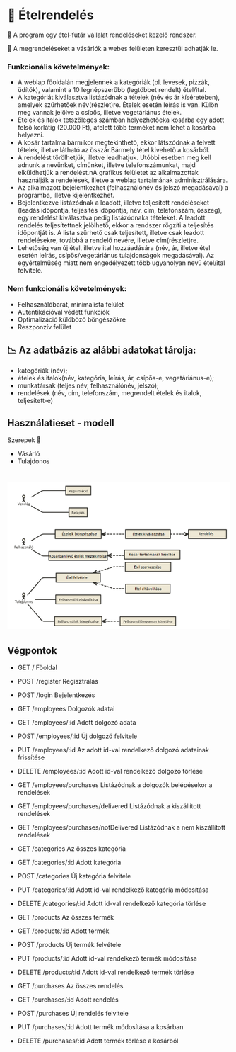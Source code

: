  # :spaghetti: Ételrendelés

:car: A program egy étel-futár vállalat rendeléseket kezelő rendszer.

:incoming_envelope: A megrendeléseket a vásárlók a webes felületen keresztül adhatják le. 
### Funkcionális követelmények:
- A weblap főoldalán megjelennek a kategóriák (pl. levesek, pizzák, üdítők), valamint a 10 legnépszerűbb (legtöbbet rendelt) étel/ital.
- A kategóriát kiválasztva listázódnak a tételek (név és ár kíséretében), amelyek szűrhetőek név(részlet)re. Ételek esetén leírás is van. Külön meg vannak jelölve a csípős, illetve vegetáriánus ételek.
- Ételek és italok tetszőleges számban helyezhetőeka kosárba egy adott felső korlátig  (20.000 Ft), afelett több terméket nem lehet a kosárba helyezni. 
- A kosár tartalma bármikor megtekinthető, ekkor látszódnak a felvett tételek, illetve látható az összár.Bármely tétel kivehető a kosárból.
- A rendelést törölhetjük, illetve leadhatjuk. Utóbbi esetben meg kell adnunk a nevünket, címünket, illetve telefonszámunkat, majd elküldhetjük a rendelést.nA grafikus felületet az alkalmazottak használják a rendelések, illetve a weblap tartalmának adminisztrálására.
- Az alkalmazott bejelentkezhet (felhasználónév és jelszó megadásával) a programba, illetve kijelentkezhet.
- Bejelentkezve listázódnak a leadott, illetve teljesített rendeléseket (leadás időpontja,  teljesítés  időpontja,  név,  cím,  telefonszám,  összeg),  egy rendelést kiválasztva pedig listázódnaka tételeket. A leadott rendelés teljesítettnek jelölhető, ekkor a rendszer rögzíti a teljesítés időpontját is. A lista szűrhető csak teljesített, illetve csak leadott rendelésekre, továbbá a rendelő nevére, illetve cím(részlet)re.
- Lehetőség van új étel, illetve ital hozzáadására (név, ár, illetve étel esetén leírás, csípős/vegetáriánus tulajdonságok megadásával). Az egyértelműség miatt nem engedélyezett több ugyanolyan nevű étel/ital felvitele.
### Nem funkcionális követelmények:
- Felhasználóbarát, minimalista felület
- Autentikációval védett funkciók
- Optimalizáció külöböző böngészőkre
- Reszponzív felület

## :chart_with_downwards_trend: Az adatbázis az alábbi adatokat tárolja:
- kategóriák (név);
- ételek és italok(név, kategória, leírás, ár, csípős-e,  vegetáriánus-e);
- munkatársak (teljes név, felhasználónév, jelszó);
- rendelések (név, cím, telefonszám, megrendelt ételek és italok, teljesített-e)

## Használatieset - modell
Szerepek :information_desk_person:
- Vásárló
- Tulajdonos
# ![alt text](food-delivery-uc-diagram.png)

## Végpontok
- GET / Főoldal
- POST /register Regisztrálás
- POST /login Bejelentkezés

- GET /employees Dolgozók adatai
- GET /employees/:id Adott dolgozó adata
- POST /employees/:id Új dolgozó felvitele
- PUT /employees/:id Az adott id-val rendelkező dolgozó adatainak frissítése
- DELETE /employees/:id Adott id-val rendelkező dolgozó törlése 
- GET /employees/purchases Listázódnak a dolgozók belépésekor a rendelések
- GET /employees/purchases/delivered Listázódnak a kiszállított rendelések
- GET /employees/purchases/notDelivered Listázódnak a nem kiszállított rendelések

- GET /categories Az összes kategória 
- GET /categories/:id Adott kategória
- POST /categories Új kategória felvitele
- PUT /categories/:id Adott id-val rendelkező kategória módosítása
- DELETE /categories/:id Adott id-val rendelkező kategória törlése

- GET /products Az összes termék
- GET /products/:id Adott termék 
- POST /products Új termék felvétele
- PUT /products/:id Adott id-val rendelkező termék módosítása
- DELETE /products/:id Adott id-val rendelkező termék törlése

- GET /purchases Az összes rendelés
- GET /purchases/:id Adott rendelés
- POST /purchases Új rendelés felvitele
- PUT /purchases/:id Adott termék módosítása a kosárban
- DELETE /purchases/:id Adott termék törlése a kosárból

